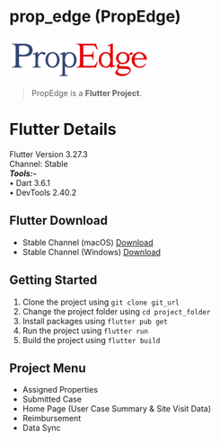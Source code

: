 # prop_edge (PropEdge)

<img height="75" src="assets/images/logo.png" alt="appLogo"> 

<br/>

> PropEdge is a <b>Flutter Project</b>.


# Flutter Details
Flutter Version 3.27.3<br/>
Channel: Stable<br/>
<b><i>Tools:-</b></i><br/>
• Dart 3.6.1 <br/>
• DevTools 2.40.2<br/>

## Flutter Download

- Stable Channel (macOS) [Download](https://storage.googleapis.com/flutter_infra_release/releases/stable/macos/flutter_macos_arm64_3.27.3-stable.zip)
- Stable Channel (Windows) [Download](https://storage.googleapis.com/flutter_infra_release/releases/stable/windows/flutter_windows_3.27.3-stable.zip) <br/>


## Getting Started
1. Clone the project using `git clone git_url`
2. Change the project folder using `cd project_folder`
3. Install packages using `flutter pub get`
4. Run the project using `flutter run`
5. Build the project using `flutter build`

## Project Menu
- Assigned Properties
- Submitted Case
- Home Page (User Case Summary & Site Visit Data)
- Reimbursement
- Data Sync
